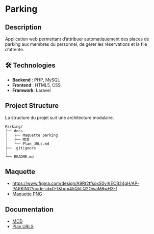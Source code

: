 # Parking

## Description
Application web permettant d’attribuer automatiquement des places de parking aux membres du personnel, de gérer les réservations et la file d’attente.


## 🛠️ Technologies
- **Backend** : PHP, MySQL
- **Frontend** : HTML5, CSS
- **Framwork**: Laravel

## Project Structure
La structure du projet suit une architecture modulaire.
```
Parking/
├── docs
│   ├── Maquette parking
│   ├── MCD
│   └── Plan_URLs.md
├── .gitignore
│ 
└── README.md
```

## Maquette
- https://www.figma.com/design/A9Rt2tfsoxS0vlKECB24gH/AP-PARKING?node-id=0-1&t=m45QhLQ2OwaM6wH3-1
- [Maquette PNG](docs/Maquette%20parking)

## Documentation
- [MCD](docs/MCD/Capture%20d'écran%202025-10-06%20150532.png)
- [Plan URLS](docs/Plan_URLs.md)

